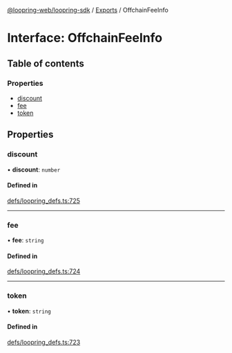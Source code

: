 [@loopring-web/loopring-sdk](../README.md) / [Exports](../modules.md) / OffchainFeeInfo

# Interface: OffchainFeeInfo

## Table of contents

### Properties

- [discount](OffchainFeeInfo.md#discount)
- [fee](OffchainFeeInfo.md#fee)
- [token](OffchainFeeInfo.md#token)

## Properties

### discount

• **discount**: `number`

#### Defined in

[defs/loopring_defs.ts:725](https://github.com/Loopring/loopring_sdk/blob/a4b843d/src/defs/loopring_defs.ts#L725)

___

### fee

• **fee**: `string`

#### Defined in

[defs/loopring_defs.ts:724](https://github.com/Loopring/loopring_sdk/blob/a4b843d/src/defs/loopring_defs.ts#L724)

___

### token

• **token**: `string`

#### Defined in

[defs/loopring_defs.ts:723](https://github.com/Loopring/loopring_sdk/blob/a4b843d/src/defs/loopring_defs.ts#L723)
